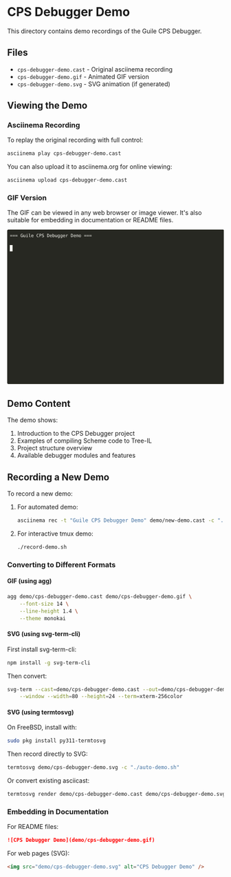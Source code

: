 # CPS Debugger Demo

This directory contains demo recordings of the Guile CPS Debugger.

## Files

- `cps-debugger-demo.cast` - Original asciinema recording
- `cps-debugger-demo.gif` - Animated GIF version
- `cps-debugger-demo.svg` - SVG animation (if generated)

## Viewing the Demo

### Asciinema Recording
To replay the original recording with full control:
```bash
asciinema play cps-debugger-demo.cast
```

You can also upload it to asciinema.org for online viewing:
```bash
asciinema upload cps-debugger-demo.cast
```

### GIF Version
The GIF can be viewed in any web browser or image viewer. It's also suitable for embedding in documentation or README files.

![CPS Debugger Demo](cps-debugger-demo.gif)

## Demo Content

The demo shows:
1. Introduction to the CPS Debugger project
2. Examples of compiling Scheme code to Tree-IL
3. Project structure overview
4. Available debugger modules and features

## Recording a New Demo

To record a new demo:

1. For automated demo:
   ```bash
   asciinema rec -t "Guile CPS Debugger Demo" demo/new-demo.cast -c "./auto-demo.sh"
   ```

2. For interactive tmux demo:
   ```bash
   ./record-demo.sh
   ```

### Converting to Different Formats

#### GIF (using agg)
```bash
agg demo/cps-debugger-demo.cast demo/cps-debugger-demo.gif \
    --font-size 14 \
    --line-height 1.4 \
    --theme monokai
```

#### SVG (using svg-term-cli)
First install svg-term-cli:
```bash
npm install -g svg-term-cli
```

Then convert:
```bash
svg-term --cast=demo/cps-debugger-demo.cast --out=demo/cps-debugger-demo.svg \
    --window --width=80 --height=24 --term=xterm-256color
```

#### SVG (using termtosvg)
On FreeBSD, install with:
```bash
sudo pkg install py311-termtosvg
```

Then record directly to SVG:
```bash
termtosvg demo/cps-debugger-demo.svg -c "./auto-demo.sh"
```

Or convert existing asciicast:
```bash
termtosvg render demo/cps-debugger-demo.cast demo/cps-debugger-demo.svg
```

### Embedding in Documentation

For README files:
```markdown
![CPS Debugger Demo](demo/cps-debugger-demo.gif)
```

For web pages (SVG):
```html
<img src="demo/cps-debugger-demo.svg" alt="CPS Debugger Demo" />
```